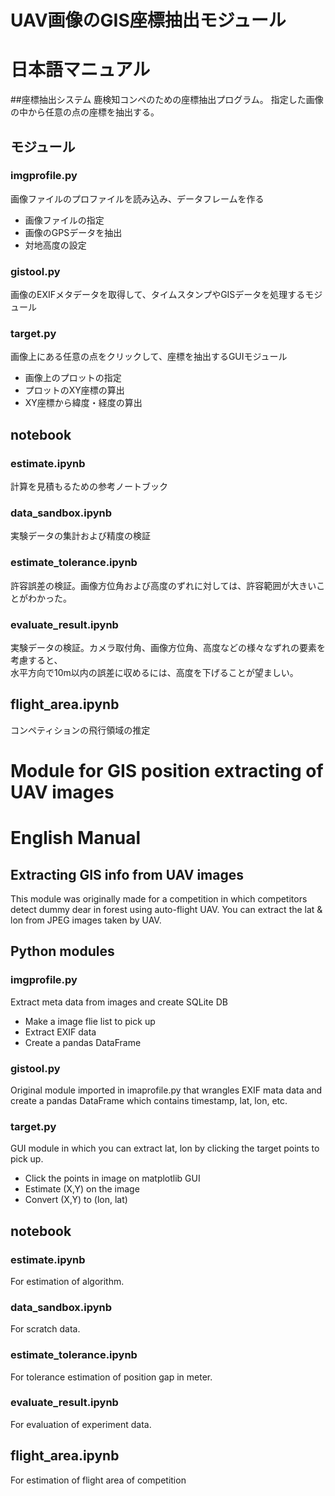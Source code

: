 # UAV画像のGIS座標抽出モジュール
# 日本語マニュアル
##座標抽出システム
鹿検知コンペのための座標抽出プログラム。
指定した画像の中から任意の点の座標を抽出する。

## モジュール

### imgprofile.py
画像ファイルのプロファイルを読み込み、データフレームを作る

- 画像ファイルの指定
- 画像のGPSデータを抽出
- 対地高度の設定

### gistool.py
画像のEXIFメタデータを取得して、タイムスタンプやGISデータを処理するモジュール

### target.py
画像上にある任意の点をクリックして、座標を抽出するGUIモジュール

- 画像上のプロットの指定
- プロットのXY座標の算出
- XY座標から緯度・経度の算出

## notebook
### estimate.ipynb
計算を見積もるための参考ノートブック

### data_sandbox.ipynb
実験データの集計および精度の検証

### estimate_tolerance.ipynb
許容誤差の検証。画像方位角および高度のずれに対しては、許容範囲が大きいことがわかった。

### evaluate_result.ipynb
実験データの検証。カメラ取付角、画像方位角、高度などの様々なずれの要素を考慮すると、<br>
水平方向で10m以内の誤差に収めるには、高度を下げることが望ましい。

## flight_area.ipynb
コンペティションの飛行領域の推定


# Module for GIS position extracting of UAV images 
# English Manual
## Extracting GIS info from UAV images
This module was originally made for a competition in which
competitors detect dummy dear in forest using auto-flight UAV.
You can extract the lat & lon from JPEG images taken by UAV.

## Python modules
### imgprofile.py
Extract meta data from images and create SQLite DB 
- Make a image flie list to pick up
- Extract EXIF data
- Create a pandas DataFrame

### gistool.py
Original module imported in imaprofile.py that wrangles EXIF mata data and create a pandas DataFrame
which contains timestamp, lat, lon, etc.

### target.py
GUI module in which you can extract lat, lon by clicking the target points to pick up. 
- Click the points in image on matplotlib GUI
- Estimate (X,Y) on the image
- Convert (X,Y) to (lon, lat)

## notebook
### estimate.ipynb
For estimation of algorithm.

### data_sandbox.ipynb
For scratch data.

### estimate_tolerance.ipynb
For tolerance estimation of position gap in meter.

### evaluate_result.ipynb
For evaluation of experiment data.

## flight_area.ipynb
For estimation of flight area of competition

